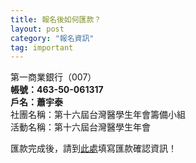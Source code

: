 ```yaml
---
title: 報名後如何匯款？
layout: post
category: "報名資訊"
tag: important
---
```

第一商業銀行（007）  
__帳號：463-50-061317__  
__戶名：蕭宇泰__  
社團名稱：第十六屆台灣醫學生年會籌備小組  
活動名稱：第十六屆台灣醫學生年會  

匯款完成後，請到[此處](https://docs.google.com/forms/d/1hYlvB7MuSk7PBMHP21zIhhh9NXeRPR_6QPgY0-bZNY0/viewform)填寫匯款確認資訊！
